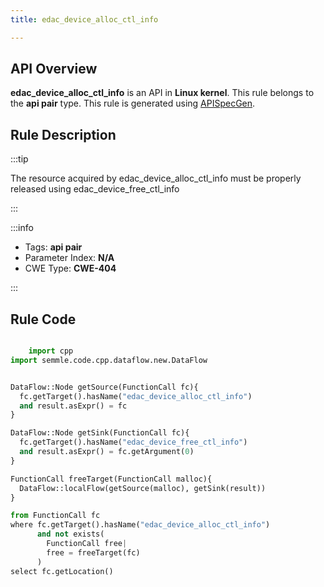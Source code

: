 ```yaml
---
title: edac_device_alloc_ctl_info

---
```



## API Overview
**edac_device_alloc_ctl_info** is an API in **Linux kernel**. This rule belongs to the **api pair** type. This rule is generated using [APISpecGen](../../tools/APISpecGen).
## Rule Description

:::tip

The resource acquired by edac_device_alloc_ctl_info must be properly released using edac_device_free_ctl_info

:::

:::info

- Tags: **api pair**
- Parameter Index: **N/A**
- CWE Type: **CWE-404**

:::

## Rule Code
```python

    import cpp
import semmle.code.cpp.dataflow.new.DataFlow


DataFlow::Node getSource(FunctionCall fc){
  fc.getTarget().hasName("edac_device_alloc_ctl_info")
  and result.asExpr() = fc
}

DataFlow::Node getSink(FunctionCall fc){
  fc.getTarget().hasName("edac_device_free_ctl_info")
  and result.asExpr() = fc.getArgument(0)
}

FunctionCall freeTarget(FunctionCall malloc){
  DataFlow::localFlow(getSource(malloc), getSink(result))
}

from FunctionCall fc
where fc.getTarget().hasName("edac_device_alloc_ctl_info")
      and not exists(
        FunctionCall free| 
        free = freeTarget(fc)
      )
select fc.getLocation()

    
```